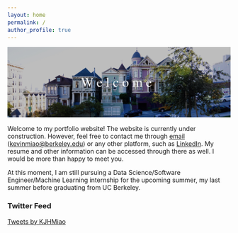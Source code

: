 ```yaml
---
layout: home
permalink: /
author_profile: true
---
```


![alttext](/IMG_0004.jpg)

Welcome to my portfolio website! The website is currently under construction. However, feel free to contact me through [email](mailto:kevinmiao@berkeley.edu) (kevinmiao@berkeley.edu) or any other platform, such as [LinkedIn](http://www.linkedin.com/in/MiaoK). My resume and other information can be accessed through there as well. I would be more than happy to meet you.

At this moment, I am still pursuing a Data Science/Software Engineer/Machine Learning internship for the upcoming summer, my last summer before graduating from UC Berkeley.

### Twitter Feed

<a class="twitter-timeline" data-width="500" data-height="300" href="https://twitter.com/KJHMiao?ref_src=twsrc%5Etfw">Tweets by KJHMiao</a> <script async src="https://platform.twitter.com/widgets.js" charset="utf-8"></script>
